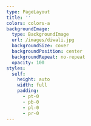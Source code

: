 ```yaml
---
type: PageLayout
title: ''
colors: colors-a
backgroundImage:
  type: BackgroundImage
  url: /images/diwali.jpg
  backgroundSize: cover
  backgroundPosition: center
  backgroundRepeat: no-repeat
  opacity: 100
styles:
  self:
    height: auto
    width: full
    padding:
      - pt-0
      - pb-0
      - pl-0
      - pr-0
---
```

